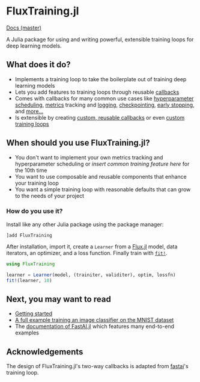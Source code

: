 # FluxTraining.jl

[Docs (master)](https://fluxml.ai/FluxTraining.jl/dev/i)

A Julia package for using and writing powerful, extensible training loops for deep learning models.

## What does it do?

- Implements a training loop to take the boilerplate out of training deep learning models
- Lets you add features to training loops through reusable [callbacks](/documents/docs/callbacks/usage.md)
- Comes with callbacks for many common use cases like [hyperparameter scheduling](/documents/docs/tutorials/hyperparameters.md), [metrics](/references/FluxTraining.Metrics) tracking and [logging](/references/FluxTraining.LogMetrics), [checkpointing](/references/FluxTraining.Checkpointer), [early stopping](/references/FluxTraining.EarlyStopping), and [more...](/documents/docs/callbacks/reference.md)
- Is extensible by creating [custom, reusable callbacks](/documents/docs/callbacks/custom.md) or even [custom training loops](/documents/docs/tutorials/training.md)

## When should you use FluxTraining.jl?

- You don't want to implement your own metrics tracking and hyperparameter scheduling or _insert common training feature here_ for the 10th time
- You want to use composable and reusable components that enhance your training loop
- You want a simple training loop with reasonable defaults that can grow to the needs of your project


### How do you use it?

Install like any other Julia package using the package manager:

```julia-repl
]add FluxTraining
```

After installation, import it, create a `Learner` from a [Flux.jl](https://github.com/FluxML/Flux.jl) model, data iterators, an optimizer, and a loss function. Finally train with [`fit!`](#).

```julia
using FluxTraining

learner = Learner(model, (trainiter, validiter), optim, lossfn)
fit!(learner, 10)
```

## Next, you may want to read

- [Getting started](docs/getting_started.md)
- [A full example training an image classifier on the MNIST dataset](docs/tutorials/mnist.ipynb)
- The [documentation of FastAI.jl](https://fluxml.github.io/FastAI.jl/dev) which features many end-to-end examples

## Acknowledgements

The design of FluxTraining.jl's two-way callbacks is adapted from [fastai](https://docs.fast.ai)'s training loop.
